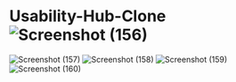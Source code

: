 # Usability-Hub-Clone![Screenshot (156)](https://user-images.githubusercontent.com/78429964/215697816-35271452-80ac-40d2-859b-fe687aa90db4.png)
![Screenshot (157)](https://user-images.githubusercontent.com/78429964/215697830-051d16f5-cc5d-49b1-8d0e-066fee1f7ae0.png)
![Screenshot (158)](https://user-images.githubusercontent.com/78429964/215697835-c25eef51-83c4-4711-b02c-481e1be612d9.png)
![Screenshot (159)](https://user-images.githubusercontent.com/78429964/215697842-1b304047-3dff-46c7-84b3-59a362373cf7.png)
![Screenshot (160)](https://user-images.githubusercontent.com/78429964/215697864-6c92c5f9-d66b-4d35-abcf-37caffecbf70.png)
